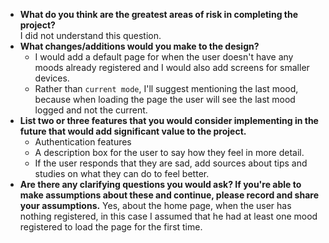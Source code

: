 - **What do you think are the greatest areas of risk in completing the project?**  
I did not understand this question.
- **What changes/additions would you make to the design?**
  - I would add a default page for when the user doesn't have any moods already registered and I would also add screens for smaller devices.
  - Rather than `current mode`, I'll suggest mentioning the last mood, because when loading the page the user will see the last mood logged and not the current. 
- **List two or three features that you would consider implementing in the future that would add significant value to the project.**
  - Authentication features
  - A description box for the user to say how they feel in more detail.
  - If the user responds that they are sad, add sources about tips and studies on what they can do to feel better.
- **Are there any clarifying questions you would ask? If you're able to make assumptions about these and continue, please record and share your assumptions.**
Yes, about the home page, when the user has nothing registered, in this case I assumed that he had at least one mood registered to load the page for the first time.

